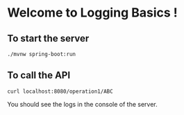 # Welcome to Logging Basics !

## To start the server

```
./mvnw spring-boot:run
```

## To call the API

```
curl localhost:8080/operation1/ABC
```
You should see the logs in the console of the server.

